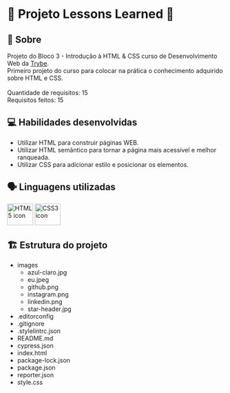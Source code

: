 # :bookmark_tabs: Projeto Lessons Learned :closed_book:

## :page_facing_up: Sobre

Projeto do Bloco 3 - Introdução à HTML & CSS curso de Desenvolvimento Web da [Trybe](https://www.betrybe.com).<br>
Primeiro projeto do curso para colocar na prática o conhecimento adquirido sobre HTML e CSS.<br><br>
Quantidade de requisitos: 15<br>
Requisitos feitos: 15

## :computer: Habilidades desenvolvidas

- Utilizar HTML para construir páginas WEB.
- Utilizar HTML semântico para tornar a página mais acessível e melhor ranqueada.
- Utilizar CSS para adicionar estilo e posicionar os elementos.

## :speaking_head: Linguagens utilizadas
<div align="left">
  <a href="https://developer.mozilla.org/en-US/docs/Web/HTML"><img alt="HTML5 icon" height="50px" width="60px" src="https://cdn.jsdelivr.net/gh/devicons/devicon/icons/html5/html5-original.svg" /></a>
  <a href="https://developer.ozilla.org/pt-BR/docs/Web/CSS"><img alt="CSS3 icon" height="50px" width="60px" src="https://cdn.jsdelivr.net/gh/devicons/devicon/icons/css3/css3-original.svg" /></a>
</div>

## :building_construction: Estrutura do projeto

- images
    - azul-claro.jpg
    - eu.jpeg
    - github.png
    - instagram.png
    - linkedin.png
    - star-header.jpg
- .editorconfig
- .gitignore
- .stylelintrc.json
- README.md
- cypress.json
- index.html
- package-lock.json
- package.json
- reporter.json
- style.css
